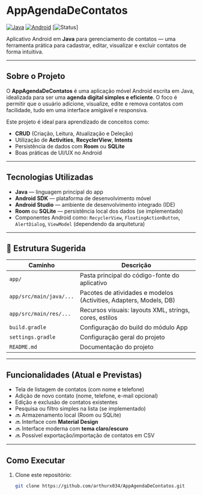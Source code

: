 #  AppAgendaDeContatos

[![Java](https://img.shields.io/badge/Java-ED8B00?style=for-the-badge&logo=java&logoColor=white)](https://www.oracle.com/java/)
[![Android](https://img.shields.io/badge/Android-3DDC84?style=for-the-badge&logo=android&logoColor=white)](https://developer.android.com/)
[![Status](https://img.shields.io/badge/status-em%20desenvolvimento-yellow?style=for-the-badge)]

Aplicativo Android em **Java** para gerenciamento de contatos — uma ferramenta prática para cadastrar, editar, visualizar e excluir contatos de forma intuitiva.

---

##  Sobre o Projeto

O **AppAgendaDeContatos** é uma aplicação móvel Android escrita em Java, idealizada para ser uma **agenda digital simples e eficiente**. O foco é permitir que o usuário adicione, visualize, edite e remova contatos com facilidade, tudo em uma interface amigável e responsiva.

Este projeto é ideal para aprendizado de conceitos como:
- **CRUD** (Criação, Leitura, Atualização e Deleção)
- Utilização de **Activities**, **RecyclerView**, **Intents**
- Persistência de dados com **Room** ou **SQLite**
- Boas práticas de UI/UX no Android

---

##  Tecnologias Utilizadas

- **Java** — linguagem principal do app  
- **Android SDK** — plataforma de desenvolvimento móvel  
- **Android Studio** — ambiente de desenvolvimento integrado (IDE)  
- **Room** ou **SQLite** — persistência local dos dados (se implementado)  
- Componentes Android como: `RecyclerView`, `FloatingActionButton`, `AlertDialog`, `ViewModel` (dependendo da arquitetura)  

---

## 📂 Estrutura Sugerida

| Caminho                         | Descrição                                                       |
|---------------------------------|------------------------------------------------------------------|
| `app/`                          | Pasta principal do código-fonte do aplicativo                   |
| `app/src/main/java/...`         | Pacotes de atividades e modelos (Activities, Adapters, Models, DB) |
| `app/src/main/res/...`          | Recursos visuais: layouts XML, strings, cores, estilos          |
| `build.gradle`                  | Configuração do build do módulo App                             |
| `settings.gradle`               | Configuração geral do projeto                                   |
| `README.md`                     | Documentação do projeto                                         |

---

##  Funcionalidades (Atual e Previstas)

-  Tela de listagem de contatos (com nome e telefone)
-  Adição de novo contato (nome, telefone, e-mail opcional)
-  Edição e exclusão de contatos existentes
-  Pesquisa ou filtro simples na lista (se implementado)
- 🔜 Armazenamento local (Room ou SQLite)
- 🔜 Interface com **Material Design**
- 🔜 Interface moderna com **tema claro/escuro**
- 🔜 Possível exportação/importação de contatos em CSV

---

##  Como Executar

1. Clone este repositório:
   ```bash
   git clone https://github.com/arthurx034/AppAgendaDeContatos.git
